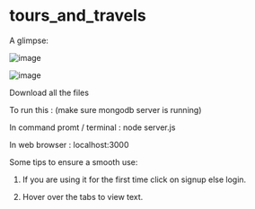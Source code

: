 # tours_and_travels

A glimpse:


![image](https://user-images.githubusercontent.com/63951538/211197470-16b99b46-cb23-42c4-ae61-52f95a740111.png)


![image](https://user-images.githubusercontent.com/63951538/211197630-953963b0-8455-4903-8510-b4b3407ae662.png)


Download all the files


To run this : (make sure mongodb server is running)

In command promt / terminal : node server.js 

In web browser : localhost:3000


Some tips to ensure a smooth use:

1.  If you are using it for the first time click on signup else login.


2.  Hover over the tabs to view text.


